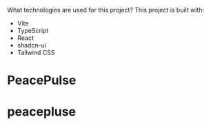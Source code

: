 What technologies are used for this project?
This project is built with:
- Vite
- TypeScript
- React
- shadcn-ui
- Tailwind CSS
# PeacePulse
# peacepluse

